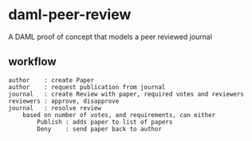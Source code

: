 # daml-peer-review

A DAML proof of concept that models a peer reviewed journal

## workflow
```
author    : create Paper
author    : request publication from journal
journal   : create Review with paper, required votes and reviewers
reviewers : approve, disapprove
journal   : resolve review
    based on number of votes, and requirements, can either
        Publish : adds paper to list of papers
        Deny    : send paper back to author
```
